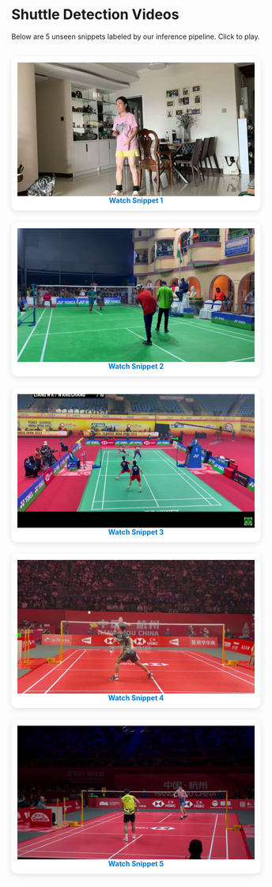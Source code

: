 # Shuttle Detection Videos

Below are 5 unseen snippets labeled by our inference pipeline. Click to play.

<style>
.video-grid {
  display: grid;
  grid-template-columns: repeat(auto-fit, minmax(280px, 1fr));
  gap: 1.5rem;
  margin-top: 2rem;
}
.video-card {
  background: white;
  border-radius: 12px;
  box-shadow: 0 4px 12px rgba(0,0,0,0.1);
  overflow: hidden;
  text-align: center;
  transition: transform 0.2s ease, box-shadow 0.2s ease;
}
.video-card:hover {
  transform: translateY(-5px);
  box-shadow: 0 8px 20px rgba(0,0,0,0.2);
}
.video-card img {
  width: 100%;
  height: auto;
  display: block;
}
.video-card a {
  display: block;
  padding: 12px;
  text-decoration: none;
  color: #0077cc;
  font-weight: bold;
}
.video-card a:hover {
  background: #f8f9fa;
  color: #0056a3;
}
</style>

<div class="video-grid">

<div class="video-card">
  <a href="../labeled_videos/1.mp4">
    <img src="../labeled_videos/thumbnails/1.jpg" alt="Snippet 1">
    Watch Snippet 1
  </a>
</div>

<div class="video-card">
  <a href="../labeled_videos/2.mp4">
    <img src="../labeled_videos/thumbnails/2.jpg" alt="Snippet 2">
    Watch Snippet 2
  </a>
</div>

<div class="video-card">
  <a href="../labeled_videos/3.mp4">
    <img src="../labeled_videos/thumbnails/3.jpg" alt="Snippet 3">
    Watch Snippet 3
  </a>
</div>

<div class="video-card">
  <a href="../labeled_videos/4.mp4">
    <img src="../labeled_videos/thumbnails/4.jpg" alt="Snippet 4">
    Watch Snippet 4
  </a>
</div>

<div class="video-card">
  <a href="../labeled_videos/5.mp4">
    <img src="../labeled_videos/thumbnails/5.jpg" alt="Snippet 5">
    Watch Snippet 5
  </a>
</div>

</div>
